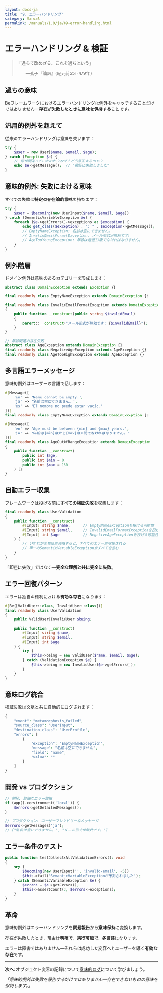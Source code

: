 ```yaml
---
layout: docs-ja
title: "9. エラーハンドリング"
category: Manual
permalink: /manuals/1.0/ja/09-error-handling.html
---
```


# エラーハンドリング & 検証

> 「過ちて改めざる、これを過ちという」
>
> 　　—孔子『論語』(紀元前551-479年)

## 過ちの意味

Beフレームワークにおけるエラーハンドリングは例外をキャッチすることだけではありません—**存在が失敗したときに意味を保持する**ことです。

## 汎用的例外を超えて

従来のエラーハンドリングは意味を失います：

```php
try {
    $user = new User($name, $email, $age);
} catch (Exception $e) {
    // 何が間違っていたのか？なぜ？どう修正するのか？
    echo $e->getMessage();  // "検証に失敗しました"
}
```

## 意味的例外: 失敗における意味

すべての失敗は**特定の存在論的意味**を持ちます：

```php
try {
    $user = $becoming(new UserInput($name, $email, $age));
} catch (SemanticVariableException $e) {
    foreach ($e->getErrors()->exceptions as $exception) {
        echo get_class($exception) . ": " . $exception->getMessage();
        // EmptyNameException: 名前は空にできません。
        // InvalidEmailFormatException: メール形式が無効です。
        // AgeTooYoungException: 年齢は最低13歳でなければなりません。
    }
}
```

## 例外階層

ドメイン例外は意味のあるカテゴリーを形成します：

```php
abstract class DomainException extends Exception {}

final readonly class EmptyNameException extends DomainException {}

final readonly class InvalidEmailFormatException extends DomainException
{
    public function __construct(public string $invalidEmail)
    {
        parent::__construct("メール形式が無効です: {$invalidEmail}");
    }
}

// 年齢関連の存在失敗
abstract class AgeException extends DomainException {}
final readonly class NegativeAgeException extends AgeException {}
final readonly class AgeTooHighException extends AgeException {}
```

## 多言語エラーメッセージ

意味的例外はユーザーの言語で話します：

```php
#[Message([
    'en' => 'Name cannot be empty.',
    'ja' => '名前は空にできません。',
    'es' => 'El nombre no puede estar vacío.'
])]
final readonly class EmptyNameException extends DomainException {}

#[Message([
    'en' => 'Age must be between {min} and {max} years.',
    'ja' => '年齢は{min}歳から{max}歳の間でなければなりません。'
])]
final readonly class AgeOutOfRangeException extends DomainException
{
    public function __construct(
        public int $age,
        public int $min = 0,
        public int $max = 150
    ) {}
}
```

## 自動エラー収集

フレームワークは投げる前に**すべての検証失敗**を収集します：

```php
final readonly class UserValidation
{
    public function __construct(
        #[Input] string $name,      // EmptyNameExceptionを投げる可能性
        #[Input] string $email,     // InvalidEmailFormatExceptionを投げる可能性
        #[Input] int $age           // NegativeAgeExceptionを投げる可能性
    ) {
        // いずれかの検証が失敗すると、すべてのエラーが収集される
        // 単一のSemanticVariableExceptionがすべてを含む
    }
}
```

「即座に失敗」ではなく—**完全な理解と共に完全に失敗**。

## エラー回復パターン

エラーは独自の権利における**有効な存在**になります：

```php
#[Be([ValidUser::class, InvalidUser::class])]
final readonly class UserValidation
{
    public ValidUser|InvalidUser $being;
    
    public function __construct(
        #[Input] string $name,
        #[Input] string $email,
        #[Input] int $age
    ) {
        try {
            $this->being = new ValidUser($name, $email, $age);
        } catch (ValidationException $e) {
            $this->being = new InvalidUser($e->getErrors());
        }
    }
}
```

## 意味ログ統合

検証失敗は文脈と共に自動的にログされます：

```php
{
    "event": "metamorphosis_failed",
    "source_class": "UserInput",
    "destination_class": "UserProfile", 
    "errors": [
        {
            "exception": "EmptyNameException",
            "message": "名前は空にできません",
            "field": "name",
            "value": ""
        }
    ]
}
```

## 開発 vs プロダクション

```php
// 開発: 詳細なエラー詳細
if (app()->environment('local')) {
    $errors->getDetailedMessages();
}

// プロダクション: ユーザーフレンドリーなメッセージ
$errors->getMessages('ja');
// ["名前は空にできません。", "メール形式が無効です。"]
```

## エラー条件のテスト

```php
public function testCollectsAllValidationErrors(): void
{
    try {
        $becoming(new UserInput('', 'invalid-email', -5));
        $this->fail('SemanticVariableExceptionが予期されました');
    } catch (SemanticVariableException $e) {
        $errors = $e->getErrors();
        $this->assertCount(3, $errors->exceptions);
    }
}
```

## 革命

意味的例外はエラーハンドリングを**問題報告**から**意味保持**に変換します。

存在が失敗したとき、理由は**明確で、実行可能で、多言語**になります。

エラーは障害ではありません—それらは成功した変容へとユーザーを導く**有効な存在**です。

---

**次へ**: オブジェクト変容の記録について[意味的ログ](./10-semantic-logging.html)について学びましょう。

*「意味的例外は失敗を報告するだけではありません—存在できないものの意味を保持します。」*
